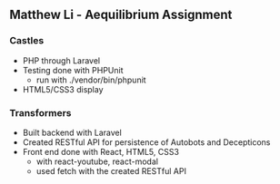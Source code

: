 ## Matthew Li - Aequilibrium Assignment

### Castles
- PHP through Laravel
- Testing done with PHPUnit
    - run with ./vendor/bin/phpunit
- HTML5/CSS3 display

### Transformers
- Built backend with Laravel
- Created RESTful API for persistence of Autobots and Decepticons
- Front end done with React, HTML5, CSS3
    - with react-youtube, react-modal
    - used fetch with the created RESTful API

